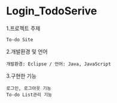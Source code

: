 # Login_TodoSerive
1.프로젝트 주제

    To-do Site
2.개발환경 및 언어

    개발환경: Eclipse / 언어: Java, JavaScript
3.구현한 기능

    로그인, 로그아웃 기능
    To-do List관리 기능
